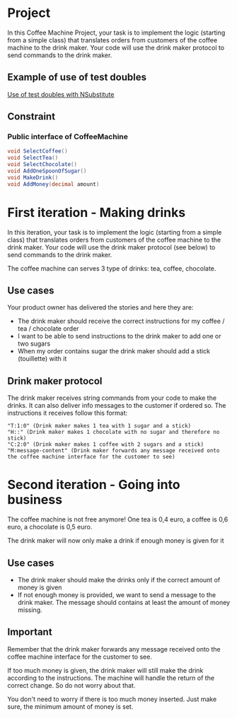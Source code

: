 # Project
In this Coffee Machine Project, your task is to implement the logic (starting from a simple class) that translates orders from customers of the coffee machine to the drink maker. Your code will use the drink maker protocol to send commands to the drink maker.

## Example of use of test doubles 
[Use of test doubles with NSubstitute](https://gist.github.com/franreyes/575c81082ede41208784950d1a445cac)

## Constraint
### Public interface of CoffeeMachine

```csharp
void SelectCoffee()
void SelectTea()
void SelectChocolate()
void AddOneSpoonOfSugar()
void MakeDrink()
void AddMoney(decimal amount)
```

# First iteration - Making drinks
In this iteration, your task is to implement the logic (starting from a simple class) that translates orders from customers of the coffee machine to the drink maker. Your code will use the drink maker protocol (see below) to send commands to the drink maker.

The coffee machine can serves 3 type of drinks: tea, coffee, chocolate.
## Use cases
Your product owner has delivered the stories and here they are:
- The drink maker should receive the correct instructions for my coffee / tea / chocolate order
- I want to be able to send instructions to the drink maker to add one or two sugars
- When my order contains sugar the drink maker should add a stick (touillette) with it
## Drink maker protocol
The drink maker receives string commands from your code to make the drinks. It can also deliver info messages to the customer if ordered so. The instructions it receives follow this format:

    "T:1:0" (Drink maker makes 1 tea with 1 sugar and a stick)
    "H::" (Drink maker makes 1 chocolate with no sugar and therefore no stick)
    "C:2:0" (Drink maker makes 1 coffee with 2 sugars and a stick)
    "M:message-content" (Drink maker forwards any message received onto the coffee machine interface for the customer to see)

# Second iteration - Going into business
The coffee machine is not free anymore! One tea is 0,4 euro, a coffee is 0,6 euro, a chocolate is 0,5 euro.

The drink maker will now only make a drink if enough money is given for it

## Use cases
- The drink maker should make the drinks only if the correct amount of money is given
- If not enough money is provided, we want to send a message to the drink maker. The message should contains at least the amount of money missing.
## Important
Remember that the drink maker forwards any message received onto the coffee machine interface for the customer to see.

If too much money is given, the drink maker will still make the drink according to the instructions. The machine will handle the return of the correct change. So do not worry about that.

You don't need to worry if there is too much money inserted. Just make sure, the minimum amount of money is set.
